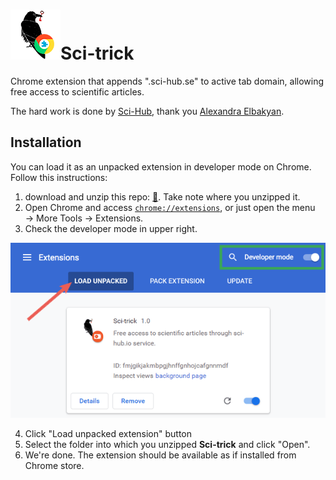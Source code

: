 ![sci-trick_chrome_extension_master_branch](assets/logo.png)Sci-trick
==========

Chrome extension that appends ".sci-hub.se" to active tab domain, allowing free access to scientific articles.

The hard work is done by [Sci-Hub], thank you [Alexandra Elbakyan].



## Installation

You can load it as an unpacked extension in developer mode on Chrome. Follow this instructions:

1. download and unzip this repo: [📇]. Take note where you unzipped it.
2. Open Chrome and access [`chrome://extensions`], or just open the menu → More Tools → Extensions.
3. Check the developer mode in upper right.

<p align="center">
  <img src="https://github.com/hamdiBh/sci-trick/blob/master/assets/load_extension.png?raw=true" alt=""/>
</p>

4. Click "Load unpacked extension" button
5. Select the folder into which you unzipped **Sci-trick** and click "Open".
6. We're done. The extension should be available as if installed from Chrome store.

[Sci-Hub]:http://sci-hub.se
[`chrome://extensions`]:chrome://extensions
[📇]:https://github.com/hamdiBh/sci-trick/archive/master.zip
[Alexandra Elbakyan]:https://sci-hub.se/alexandra
